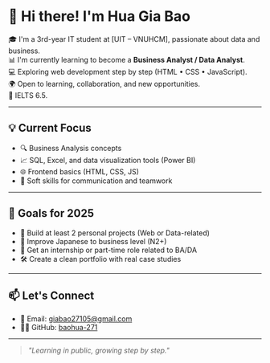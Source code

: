 # 👋 Hi there! I'm Hua Gia Bao

🎓 I'm a 3rd-year IT student at [UIT – VNUHCM], passionate about data and business.  
📊 I'm currently learning to become a **Business Analyst / Data Analyst**.  
💻 Exploring web development step by step (HTML • CSS • JavaScript).  
🌍 Open to learning, collaboration, and new opportunities.  
📄 IELTS 6.5.

---

## 💡 Current Focus

- 🔍 Business Analysis concepts
- 📈 SQL, Excel, and data visualization tools (Power BI)
- 🌐 Frontend basics (HTML, CSS, JS)
- 🤝 Soft skills for communication and teamwork

---

## 📌 Goals for 2025

- 🚀 Build at least 2 personal projects (Web or Data-related)
- 📘 Improve Japanese to business level (N2+)
- 💼 Get an internship or part-time role related to BA/DA
- 🛠️ Create a clean portfolio with real case studies

---

## 📫 Let's Connect

- 📧 Email: giabao27105@gmail.com  
- 🧑‍💻 GitHub: [baohua-271](https://github.com/baohua-271)

---

> *"Learning in public, growing step by step."*


